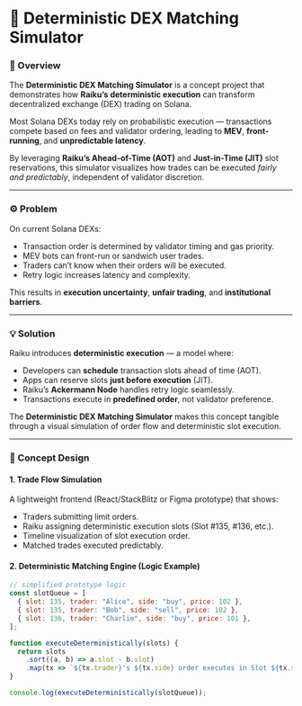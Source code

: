 # 🧩 Deterministic DEX Matching Simulator

### 🚀 Overview

The **Deterministic DEX Matching Simulator** is a concept project that demonstrates how **Raiku’s deterministic execution** can transform decentralized exchange (DEX) trading on Solana.

Most Solana DEXs today rely on probabilistic execution — transactions compete based on fees and validator ordering, leading to **MEV**, **front-running**, and **unpredictable latency**.

By leveraging **Raiku’s Ahead-of-Time (AOT)** and **Just-in-Time (JIT)** slot reservations, this simulator visualizes how trades can be executed *fairly and predictably*, independent of validator discretion.

---

### ⚙️ Problem

On current Solana DEXs:
- Transaction order is determined by validator timing and gas priority.
- MEV bots can front-run or sandwich user trades.
- Traders can’t know when their orders will be executed.
- Retry logic increases latency and complexity.

This results in **execution uncertainty**, **unfair trading**, and **institutional barriers**.

---

### 💡 Solution

Raiku introduces **deterministic execution** — a model where:
- Developers can **schedule** transaction slots ahead of time (AOT).  
- Apps can reserve slots **just before execution** (JIT).  
- Raiku’s **Ackermann Node** handles retry logic seamlessly.  
- Transactions execute in **predefined order**, not validator preference.

The **Deterministic DEX Matching Simulator** makes this concept tangible through a visual simulation of order flow and deterministic slot execution.

---

### 🧠 Concept Design

#### 1. Trade Flow Simulation

A lightweight frontend (React/StackBlitz or Figma prototype) that shows:
- Traders submitting limit orders.
- Raiku assigning deterministic execution slots (Slot #135, #136, etc.).
- Timeline visualization of slot execution order.
- Matched trades executed predictably.

#### 2. Deterministic Matching Engine (Logic Example)

```js
// simplified prototype logic
const slotQueue = [
  { slot: 135, trader: "Alice", side: "buy", price: 102 },
  { slot: 135, trader: "Bob", side: "sell", price: 102 },
  { slot: 136, trader: "Charlie", side: "buy", price: 101 },
];

function executeDeterministically(slots) {
  return slots
    .sort((a, b) => a.slot - b.slot)
    .map(tx => `${tx.trader}'s ${tx.side} order executes in Slot ${tx.slot}`);
}

console.log(executeDeterministically(slotQueue));
